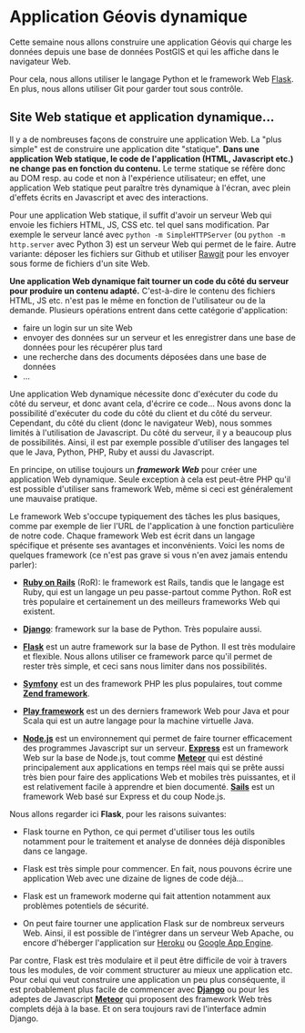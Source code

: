 # Application Géovis dynamique

Cette semaine nous allons construire une application Géovis qui charge les données depuis une base de données PostGIS et qui les affiche dans le navigateur Web.

Pour cela, nous allons utiliser le langage Python et le framework Web [Flask](http://flask.pocoo.org). En plus, nous allons utiliser Git pour garder tout sous contrôle.


## Site Web statique et application dynamique...

Il y a de nombreuses façons de construire une application Web. La "plus simple" est de construire une application dite "statique". **Dans une application Web statique, le code de l'application (HTML, Javascript etc.) ne change pas en fonction du contenu.** Le terme statique se réfère donc au DOM resp. au code et non à l'expérience utilisateur; en effet, une application Web statique peut paraître très dynamique à l'écran, avec plein d'effets écrits en Javascript et avec des interactions.

Pour une application Web statique, il suffit d'avoir un serveur Web qui envoie les fichiers HTML, JS, CSS etc. tel quel sans modification. Par exemple le serveur lancé avec `python -m SimpleHTTPServer` (ou `python -m http.server` avec Python 3) est un serveur Web qui permet de le faire. Autre variante: déposer les fichiers sur Github et utiliser [Rawgit](http://rawgit.com) pour les envoyer sous forme de fichiers d'un site Web.


**Une application Web dynamique fait tourner un code du côté du serveur pour produire un contenu adapté.** C'est-à-dire le contenu des fichiers HTML, JS etc. n'est pas le même en fonction de l'utilisateur ou de la demande. Plusieurs opérations entrent dans cette catégorie d'application:

- faire un login sur un site Web
- envoyer des données sur un serveur et les enregistrer dans une base de données pour les récupérer plus tard
- une recherche dans des documents déposées dans une base de données
- ...

Une application Web dynamique nécessite donc d'exécuter du code du côté du serveur, et donc avant cela, d'écrire ce code... Nous avons donc la possibilité d'exécuter du code du côté du client et du côté du serveur. Cependant, du côté du client (donc le navigateur Web), nous sommes limités à l'utilisation de Javascript. Du côté du serveur, il y a beaucoup plus de possibilités. Ainsi, il est par exemple possible d'utiliser des langages tel que le Java, Python, PHP, Ruby et aussi du Javascript.

En principe, on utilise toujours un ***framework Web*** pour créer une application Web dynamique. Seule exception à cela est peut-être PHP qu'il est possible d'utiliser sans framework Web, même si ceci est généralement une mauvaise pratique.

Le framework Web s'occupe typiquement des tâches les plus basiques, comme par exemple de lier l'URL de l'application à une fonction particulière de notre code. Chaque framework Web est écrit dans un langage spécifique et présente ses avantages et inconvénients. Voici les noms de quelques framework (ce n'est pas grave si vous n'en avez jamais entendu parler):

- [**Ruby on Rails**](http://rubyonrails.org) (RoR): le framework est Rails, tandis que le langage est Ruby, qui est un langage un peu passe-partout comme Python. RoR est très populaire et certainement un des meilleurs frameworks Web qui existent.

- [**Django**](http://djangoproject.com): framework sur la base de Python. Très populaire aussi.

- [**Flask**](http://flask.pocoo.org) est un autre framework sur la base de Python. Il est très modulaire et flexible. Nous allons utiliser ce framework parce qu'il permet de rester très simple, et ceci sans nous limiter dans nos possibilités.

- [**Symfony**](http://symfony.com) est un des framework PHP les plus populaires, tout comme [**Zend framework**](http://framework.zend.com).

- [**Play framework**](https://playframework.com) est un des derniers framework Web pour Java et pour Scala qui est un autre langage pour la machine virtuelle Java.

- [**Node.js**](http://nodejs.org) est un environnement qui permet de faire tourner efficacement des programmes Javascript sur un serveur. [**Express**](http://expressjs.com) est un framework Web sur la base de Node.js, tout comme [**Meteor**](http://meteor.com) qui est déstiné principalement aux applications en temps réel mais qui se prête aussi très bien pour faire des applications Web et mobiles très puissantes, et il est relativement facile à apprendre et bien documenté. [**Sails**](https://sailsjs.com) est un framework Web basé sur Express et du coup Node.js.

Nous allons regarder ici **Flask**, pour les raisons suivantes:

- Flask tourne en Python, ce qui permet d'utiliser tous les outils notamment pour le traitement et analyse de données déjà disponibles dans ce langage.

- Flask est très simple pour commencer. En fait, nous pouvons écrire une application Web avec une dizaine de lignes de code déjà...

- Flask est un framework moderne qui fait attention notamment aux problèmes potentiels de sécurité.

- On peut faire tourner une application Flask sur de nombreux serveurs Web. Ainsi, il est possible de l'intégrer dans un serveur Web Apache, ou encore d'héberger l'application sur [Heroku](http://heroku.com) ou [Google App Engine](https://cloud.google.com/appengine/).

Par contre, Flask est très modulaire et il peut être difficile de voir à travers tous les modules, de voir comment structurer au mieux une application etc. Pour celui qui veut construire une application un peu plus conséquente, il est probablement plus facile de commencer avec [**Django**](http://djangoproject.com) ou pour les adeptes de Javascript [**Meteor**](https://www.meteor.com) qui proposent des framework Web très complets déjà à la base. Et on sera toujours ravi de l'interface admin Django.
